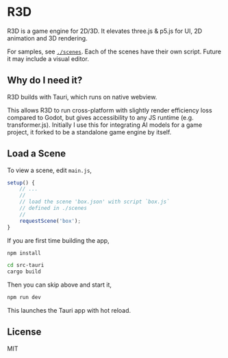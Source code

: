 # R3D

R3D is a game engine for 2D/3D. It elevates three.js & p5.js for UI, 2D animation and 3D rendering.

For samples, see [`./scenes`](./scenes). Each of the scenes have their own script. Future it may include a visual editor.

## Why do I need it?

R3D builds with Tauri, which runs on native webview.

This allows R3D to run cross-platform with slightly render efficiency loss compared to Godot, but gives accessibility to any JS runtime (e.g. transformer.js). Initially I use this for integrating AI models for a game project, it forked to be a standalone game engine by itself.

## Load a Scene

To view a scene, edit `main.js`,

```javascript
setup() {
	// ...
	//
	// load the scene 'box.json' with script `box.js`
	// defined in ./scenes
	//
	requestScene('box');
}
```

If you are first time building the app,

```bash
npm install

cd src-tauri
cargo build
```

Then you can skip above and start it,

```bash
npm run dev
```

This launches the Tauri app with hot reload.

## License

MIT
